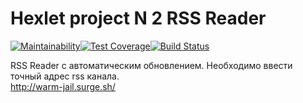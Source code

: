 # Hexlet project N 2 RSS Reader
[![Maintainability](https://api.codeclimate.com/v1/badges/64400baad8b5e8990917/maintainability)](https://codeclimate.com/github/koshkarik/project-lvl3-s218/maintainability)[![Test Coverage](https://api.codeclimate.com/v1/badges/64400baad8b5e8990917/test_coverage)](https://codeclimate.com/github/koshkarik/project-lvl3-s218/test_coverage)[![Build Status](https://travis-ci.org/koshkarik/project-lvl3-s218.svg?branch=master)](https://travis-ci.org/koshkarik/project-lvl3-s218)

RSS Reader с автоматическим обновлением. Необходимо ввести точный адрес rss канала.  
http://warm-jail.surge.sh/
